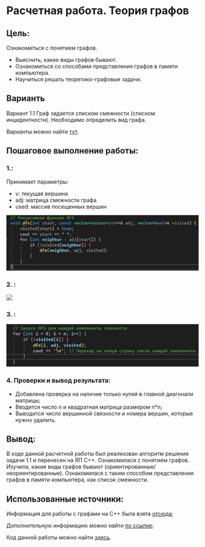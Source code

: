 # Расчетная работа. Теория графов
## Цель:
 Ознакомиться с понятием графов.
- Выяснить, какие виды графов бывают.
- Ознакомиться со способами представления графов в памяти компьютера.
- Научиться решать теоретико-графовые задачи.

## Варианть
Вариант 1.1 Граф задается списком смежности (списком инцидентности). Необходимо определить вид графа.

Варианты можно найти [тут](https://drive.google.com/file/d/1-rSQZex8jW-2DlY2kko18gU1oUAtEGHl/view).

## Пошаговое выполнение работы:

### 1.:

Принимает параметры:
 * v: текущая вершина
 * adj: матрица смежности графа
 * used: массив посещенных вершин



![](./dfs.png)

### 2. :


![](./check_connect.png)


### 3. :


![](./func.png)

### 4. Проверки и вывод результата:

* Добавлена проверка на наличие только нулей в главной диагонали матрицы;
* Вводится число n и квадратная матрица размером n*n;
* Выводится число вершинной связности и номера вершин, которые нужно удалить.

## Вывод:

В ходе данной расчетной работы был реализован алгоритм решения задачи 1.1 и перенесен на ЯП C++.
Ознакомилася с понятием графов.
Изучила, какие виды графов бывают (ориентированные/неориентированные).
Ознакомилася с таким способом представления графов в памяти компьютера, как список смежности.


## Использованные источники:

Информация для работы с графами на C++ была взята [отсюда](https://brestprog.by/topics/);

Дополнительную информацию можно найти [по ссылке](https://www.google.com/);

Код данной работы можно найти [здесь](https://github.com/xcuuuse/rr-pioivis).
